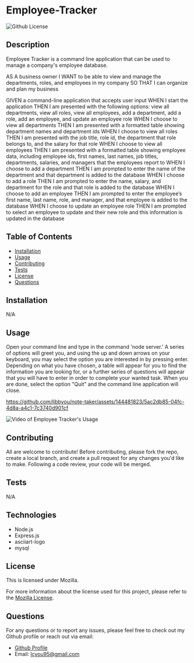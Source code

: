 # Employee-Tracker
 ![Github License](https://img.shields.io/badge/License-Mozilla-yellow.svg)

  ## Description

  Employee Tracker is a command line application that can be used to manage a company's employee database.

  AS A business owner
  I WANT to be able to view and manage the departments, roles, and employees in my company
  SO THAT I can organize and plan my business

  GIVEN a command-line application that accepts user input
  WHEN I start the application
  THEN I am presented with the following options: view all departments, view all roles, view all employees, add a department, add a role, add an employee, and update an employee role
  WHEN I choose to view all departments
  THEN I am presented with a formatted table showing department names and department ids
  WHEN I choose to view all roles
  THEN I am presented with the job title, role id, the department that role belongs to, and the salary for that role
  WHEN I choose to view all employees
  THEN I am presented with a formatted table showing employee data, including employee ids, first names, last names, job titles, departments, salaries, and managers that the employees report to
  WHEN I choose to add a department
  THEN I am prompted to enter the name of the department and that department is added to the database
  WHEN I choose to add a role
  THEN I am prompted to enter the name, salary, and department for the role and that role is added to the database
  WHEN I choose to add an employee
  THEN I am prompted to enter the employee’s first name, last name, role, and manager, and that employee is added to the database
  WHEN I choose to update an employee role
  THEN I am prompted to select an employee to update and their new role and this information is updated in the database


  ## Table of Contents

  - [Installation](#installation)
  - [Usage](#usage)
  - [Contributing](#contributing)
  - [Tests](#tests)
  - [License](#license)
  - [Questions](#questions)

  ## Installation

  N/A

  ## Usage

  Open your command line and type in the command 'node server.' A series of options will greet you, and using the up and down arrows on your keyboard, you may select the option you are interested in by pressing enter. Depending on what you have chosen, a table will appear for you to find the information you are looking for, or a further series of questions will appear that you will have to enter in order to complete your wanted task. When you are done, select the option "Quit" and the command line application will close.


https://github.com/libbyou/note-taker/assets/144481823/5ac2db85-04fc-4d8a-a4c1-7c3740d901cf


![Video of Employee Tracker's Usage](https://drive.google.com/file/d/1etSytVewlw23Dm4TMaAaB0-9ioSObAA2/view?usp=sharing)

  ## Contributing

  All are welcome to contribute! Before contributing, please fork the repo, create a local branch, and create a pull request for any changes you'd like to make. Following a code review, your code will be merged.

  ## Tests

  N/A

  ## Technologies

  - Node.js
  - Express.js
  - asciiart-logo
  - mysql
  
  ## License
  
  This is licensed under Mozilla.

  For more information about the license used for this project, please refer to the
  [Mozilla License](https://choosealicense.com/licenses/mozilla/).


  ## Questions

  For any questions or to report any issues, please feel free to check out my Github profile or reach out via email:
  - [Github Profile](https://github.com/libbyou)
  - Email: <lcyou95@gmail.com>